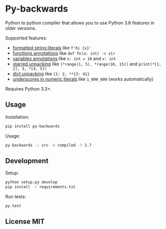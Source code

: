 # Py-backwards

Python to python compiler that allows you to use Python 3.6 features in older versions.

Supported features:

* [formatted string literals](https://docs.python.org/3/whatsnew/3.6.html#pep-498-formatted-string-literals) like `f'hi {x}'`
* [functions annotations](https://www.python.org/dev/peps/pep-3107/) like `def fn(a: int) -> str`
* [variables annotations](https://docs.python.org/3/whatsnew/3.6.html#whatsnew36-pep526) like `x: int = 10` and `x: int`
* [starred unpacking](https://docs.python.org/3/whatsnew/3.5.html#pep-448-additional-unpacking-generalizations) like `[*range(1, 5), *range(10, 15)]` and `print(*[1, 2], 3, *[4, 5])`
* [dict unpacking](https://docs.python.org/3/whatsnew/3.5.html#pep-448-additional-unpacking-generalizations) like `{1: 2, **{3: 4}}`
* [underscores in numeric literals](https://docs.python.org/3/whatsnew/3.6.html#pep-515-underscores-in-numeric-literals) like `1_000_000` (works automatically)

Requires Python 3.3+.

## Usage

Installation:

```bash
pip install py-backwards
```

Usage:

```bash
py-backwards -i src -o compiled -t 2.7
```

## Development

Setup:

```bash
python setup.py develop
pip install -r requirements.txt
```

Run tests:

```bash
py.test
```

## License MIT
